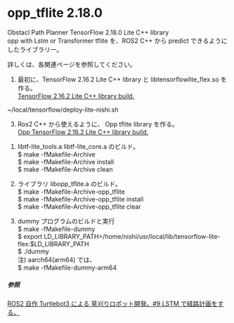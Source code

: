 # opp_tflite  2.18.0  
Obstacl Path Planner TensorFlow 2.18.0 Lite C++ library  
opp with Lstm or Transformer tflite を、ROS2 C++ から predict できるようにしたライブラリー。  
  
詳しくは、各関連ページを参照してください。  
1. 最初に、TensorFlow 2.16.2 Lite C++ library と libtensorflowlite_flex.so を作る。  
[TensorFlow 2.16.2 Lite C++ library build.](https://www.netosa.com/blog/2024/12/tensorflow-2162-lite-c-library-build.html)

  ~/local/tensorflow/deploy-lite-nishi.sh  

3.  Ros2 C++ から使えるように、 Opp tflite library を作る。  
[Opp TensorFlow 2.16.2 Lite C++ library build.](https://www.netosa.com/blog/2024/12/opp-tensorflow-2162-lite-c-library-build.html)

1) libtf-lite_tools.a libtf-lite_core.a のビルド。    
$ make -fMakefile-Archive   
$ make -fMakefile-Archive install  
$ make -fMakefile-Archive clean  

2) ライブラリ libopp_tflite.a のビルド。  
$ make -fMakefile-Archive-opp_tflite  
$ make -fMakefile-Archive-opp_tflite install  
$ make -fMakefile-Archive-opp_tflite clear  

3) dummy プログラムのビルドと実行    
$ make -fMakefile-dummy  
$ export LD_LIBRARY_PATH=/home/nishi/usr/local/lib/tensorflow-lite-flex:$LD_LIBRARY_PATH  
$ ./dummy  
注) aarch64(arm64) では、  
$ make -fMakefile-dummy-arm64  

##### 参照  
[ROS2 自作 Turtlebot3 による 草刈りロボット開発。#9 LSTM で経路計画をする。](https://www.netosa.com/blog/2024/11/ros2-turtlebot3-9-lstm.html)  
